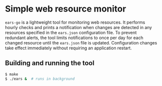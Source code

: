 # Simple web resource monitor
`ears-go` is a lightweight tool for monitoring web resources. It performs hourly checks and prints a notification when changes are detected in any resources specified in the `ears.json` configuration file. To prevent redundant alerts, the tool limits notifications to once per day for each changed resource until the `ears.json` file is updated. Configuration changes take effect immediately without requiring an application restart.

## Building and running the tool
```sh
$ make
$ ./ears &  # runs in background
```
